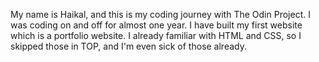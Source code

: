 My name is Haikal, and this is my coding journey with The Odin Project.
I was coding on and off for almost one year. I have built my first website
which is a portfolio website. I already familiar with HTML and CSS, so I
skipped those in TOP, and I'm even sick of those already.